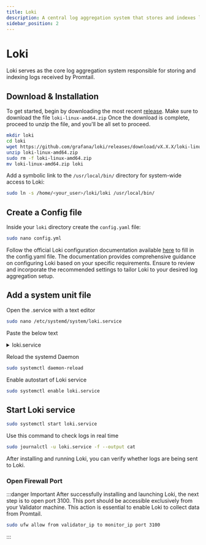 ```yaml
---
title: Loki
description: A central log aggregation system that stores and indexes logs
sidebar_position: 2
---
```


# Loki

Loki serves as the core log aggregation system responsible for storing and indexing logs received by Promtail.

## Download & Installation

To get started, begin by downloading the most recent [release](https://github.com/grafana/loki/releases). Make sure to download the file `loki-linux-amd64.zip` Once the download is complete, proceed to unzip the file, and you'll be all set to proceed.

```bash
mkdir loki
cd loki
wget https://github.com/grafana/loki/releases/download/vX.X.X/loki-linux-amd64.zip
unzip loki-linux-amd64.zip
sudo rm -f loki-linux-amd64.zip
mv loki-linux-amd64.zip loki
```

Add a symbolic link to the `/usr/local/bin/` directory for system-wide access to Loki:

```bash
sudo ln -s /home/<your_user>/loki/loki /usr/local/bin/
```

## Create a Config file

Inside your `loki` directory create the `config.yaml` file:

```bash
sudo nano config.yml
```

Follow the official Loki configuration documentation available [here](https://grafana.com/docs/loki/latest/configure/) to fill in the config.yaml file. The documentation provides comprehensive guidance on configuring Loki based on your specific requirements. Ensure to review and incorporate the recommended settings to tailor Loki to your desired log aggregation setup.


## Add a system unit file

Open the .service with a text editor

```bash
sudo nano /etc/systemd/system/loki.service
```

Paste the below text

<details>
<summary>loki.service</summary>
<p>

```bash title="/etc/systemd/system/loki.service"
[Unit]
Description=Loki
After=network-online.target

[Service]
User=<your_user>
TimeoutStartSec=0
CPUWeight=95
IOWeight=95
ExecStart=loki -config.file /home/sentinel/loki/config.yaml
Restart=always
RestartSec=2
LimitNOFILE=800000
KillSignal=SIGTERM

[Install]
WantedBy=multi-user.target
```

</p>
</details>

Reload the systemd Daemon

```bash
sudo systemctl daemon-reload
```

Enable autostart of Loki service

```bash
sudo systemctl enable loki.service
```

## Start Loki service

```bash
sudo systemctl start loki.service
```

Use this command to check logs in real time

```bash
sudo journalctl -u loki.service -f --output cat
```

After installing and running Loki, you can verify whether logs are being sent to Loki.

### Open Firewall Port

:::danger Important
After successfully installing and launching Loki, the next step is to open port 3100. This port should be accessible exclusively from your Validator machine. This action is essential to enable Loki to collect data from Promtail.

```bash
sudo ufw allow from validator_ip to monitor_ip port 3100
```
:::